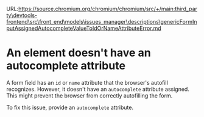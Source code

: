 URL:https://source.chromium.org/chromium/chromium/src/+/main:third_party\devtools-frontend\src\front_end\models\issues_manager\descriptions\genericFormInputAssignedAutocompleteValueToIdOrNameAttributeError.md
# An element doesn't have an autocomplete attribute

A form field has an `id` or `name` attribute that the browser's autofill recognizes. However, it doesn't have an `autocomplete` attribute assigned. This might prevent the browser from correctly autofilling the form.

To fix this issue, provide an `autocomplete` attribute.
